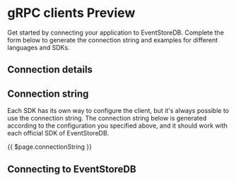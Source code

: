 # gRPC clients <badge>Preview</badge>

Get started by connecting your application to EventStoreDB. Complete the form below to generate the connection string and examples for different languages and SDKs.

## Connection details

<Connection></Connection>

## Connection string

Each SDK has its own way to configure the client, but it's always possible to use the connection string. The connection string below is generated according to the configuration you specified above, and it should work with each official SDK of EventStoreDB.

<ConnectionString></ConnectionString>

{{ $page.connectionString }}

## Connecting to EventStoreDB

